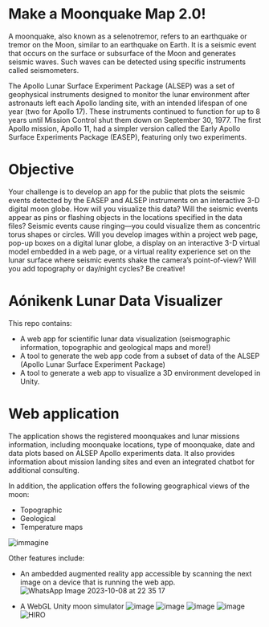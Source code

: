# Make a Moonquake Map 2.0!
A moonquake, also known as a selenotremor, refers to an earthquake or tremor on the Moon, similar to an earthquake on Earth. It is a seismic event that occurs on the surface or subsurface of the Moon and generates seismic waves. Such waves can be detected using specific instruments called seismometers.

The Apollo Lunar Surface Experiment Package (ALSEP) was a set of geophysical instruments designed to monitor the lunar environment after astronauts left each Apollo landing site, with an intended lifespan of one year (two for Apollo 17). These instruments continued to function for up to 8 years until Mission Control shut them down on September 30, 1977. The first Apollo mission, Apollo 11, had a simpler version called the Early Apollo Surface Experiments Package (EASEP), featuring only two experiments.

# Objective
Your challenge is to develop an app for the public that plots the seismic events detected by the EASEP and ALSEP instruments on an interactive 3-D digital moon globe. How will you visualize this data? Will the seismic events appear as pins or flashing objects in the locations specified in the data files? Seismic events cause ringing—you could visualize them as concentric torus shapes or circles. Will you develop images within a project web page, pop-up boxes on a digital lunar globe, a display on an interactive 3-D virtual model embedded in a web page, or a virtual reality experience set on the lunar surface where seismic events shake the camera’s point-of-view? Will you add topography or day/night cycles? Be creative!

# Aónikenk Lunar Data Visualizer

This repo contains:
- A web app for scientific lunar data visualization (seismographic information, topographic and geological maps and more!)
- A tool to generate the web app code from a subset of data of the ALSEP (Apollo Lunar Surface Experiment Package)
- A tool to generate a web app to visualize a 3D environment developed in Unity.

# Web application
The application shows the registered moonquakes and lunar missions information, including moonquake locations, type of moonquake, date and data plots based on ALSEP Apollo experiments data. It also provides information about mission landing sites and even an integrated chatbot for additional consulting.

In addition, the application offers the following geographical views of the moon:
- Topographic
- Geological
- Temperature maps
  
![immagine](https://github.com/spacebee-technologies/Moonquakes-SpaceApps2023/assets/54816650/0ed97bbb-eed2-46e9-a99b-a6288b674c58)

Other features include:
- An ambedded augmented reality app accessible by scanning the next image on a device that is running the web app.
![WhatsApp Image 2023-10-08 at 22 35 17](https://github.com/spacebee-technologies/Moonquakes-SpaceApps2023/assets/70104934/a6253916-83e3-4e2d-b15b-f887a68ccb17)

- A WebGL Unity moon simulator
![image](https://github.com/spacebee-technologies/Moonquakes-SpaceApps2023/assets/70104934/54bc57c3-a69e-4b97-a35d-431f4038e2c7)
![image](https://github.com/spacebee-technologies/Moonquakes-SpaceApps2023/assets/70104934/73b792cb-6243-4aef-96d0-0911b45431e0)
![image](https://github.com/spacebee-technologies/Moonquakes-SpaceApps2023/assets/70104934/f2f1f86a-62bf-4a07-b579-f8e66611252c)
![image](https://github.com/spacebee-technologies/Moonquakes-SpaceApps2023/assets/70104934/9003e54c-9275-4aed-8834-37a3967406e5)
![HIRO](https://github.com/spacebee-technologies/Moonquakes-SpaceApps2023/assets/70104934/8d4be661-4c33-4293-b996-da8cb0a65089)

